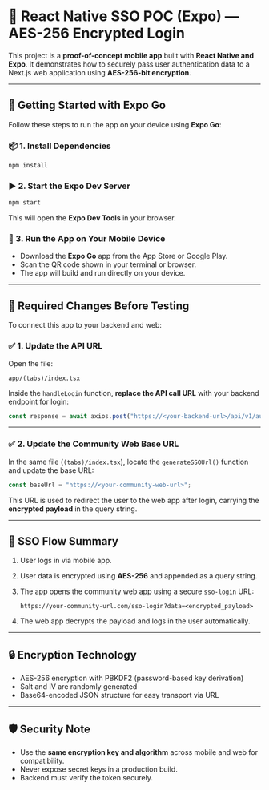 # 📱 React Native SSO POC (Expo) — AES-256 Encrypted Login

This project is a **proof-of-concept mobile app** built with **React Native and Expo**. It demonstrates how to securely pass user authentication data to a Next.js web application using **AES-256-bit encryption**.

---

## 🚀 Getting Started with Expo Go

Follow these steps to run the app on your device using **Expo Go**:

### 📦 1. Install Dependencies

```bash
npm install
````

### ▶️ 2. Start the Expo Dev Server

```bash
npm start
```

This will open the **Expo Dev Tools** in your browser.

### 📱 3. Run the App on Your Mobile Device

* Download the **Expo Go** app from the App Store or Google Play.
* Scan the QR code shown in your terminal or browser.
* The app will build and run directly on your device.

---

## 🔧 Required Changes Before Testing

To connect this app to your backend and web:

### ✅ 1. Update the API URL

Open the file:

```
app/(tabs)/index.tsx
```

Inside the `handleLogin` function, **replace the API call URL** with your backend endpoint for login:

```ts
const response = await axios.post("https://<your-backend-url>/api/v1/auth/login", payload);
```

---

### ✅ 2. Update the Community Web Base URL

In the same file (`(tabs)/index.tsx`), locate the `generateSSOUrl()` function and update the base URL:

```ts
const baseUrl = "https://<your-community-web-url>";
```

This URL is used to redirect the user to the web app after login, carrying the **encrypted payload** in the query string.

---

## 🔐 SSO Flow Summary

1. User logs in via mobile app.
2. User data is encrypted using **AES-256** and appended as a query string.
3. The app opens the community web app using a secure `sso-login` URL:

   ```
   https://your-community-url.com/sso-login?data=<encrypted_payload>
   ```
4. The web app decrypts the payload and logs in the user automatically.

---

## 🔒 Encryption Technology

* AES-256 encryption with PBKDF2 (password-based key derivation)
* Salt and IV are randomly generated
* Base64-encoded JSON structure for easy transport via URL

---

## 🛡️ Security Note

* Use the **same encryption key and algorithm** across mobile and web for compatibility.
* Never expose secret keys in a production build.
* Backend must verify the token securely.